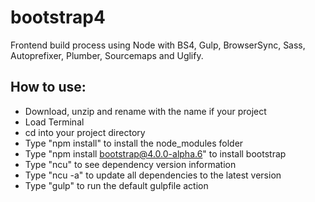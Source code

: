 # bootstrap4
Frontend build process using Node with BS4, Gulp, BrowserSync, Sass, Autoprefixer, Plumber, Sourcemaps and Uglify.

## How to use:
* Download, unzip and rename with the name if your project
* Load Terminal
* cd into your project directory
* Type "npm install" to install the node_modules folder
* Type "npm install bootstrap@4.0.0-alpha.6" to install bootstrap
* Type "ncu" to see dependency version information
* Type "ncu -a" to update all dependencies to the latest version
* Type "gulp" to run the default gulpfile action
